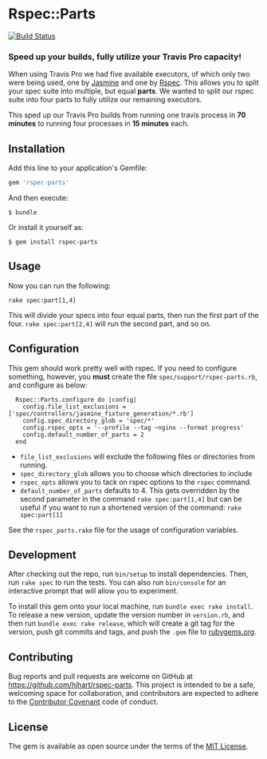 # Rspec::Parts

[![Build Status](https://travis-ci.org/hjhart/rspec-parts.svg?branch=master)](https://travis-ci.org/hjhart/rspec-parts)

### Speed up your builds, fully utilize your Travis Pro capacity!

When using Travis Pro we had five available executors, of which only two were being used, one by [Jasmine][jasmine] and one by [Rspec][rspec].
This allows you to split your spec suite into multiple, but equal **parts**. We wanted to split our rspec suite into four parts to fully utilize our remaining executors.

This sped up our Travis Pro builds from running one travis process in **70 minutes** to running four processes in **15 minutes** each.

## Installation

Add this line to your application's Gemfile:

```ruby
gem 'rspec-parts'
```

And then execute:

    $ bundle

Or install it yourself as:

    $ gem install rspec-parts

## Usage

Now you can run the following:

```shell
rake spec:part[1,4]
```

This will divide your specs into four equal parts, then run the first part of the four. `rake spec:part[2,4]` will run the second part, and so on.

## Configuration

This gem should work pretty well with rspec. If you need to configure something, however, you **must** create the file `spec/support/rspec-parts.rb`, and configure as below:

      Rspec::Parts.configure do |config|
        config.file_list_exclusions = ['spec/controllers/jasmine_fixture_generation/*.rb']
        config.spec_directory_glob = 'spec/*'
        config.rspec_opts = '--profile --tag ~nginx --format progress'
        config.default_number_of_parts = 2
      end

* `file_list_exclusions` will exclude the following files or directories from running.
* `spec_directory_glob` allows you to choose which directories to include
* `rspec_opts` allows you to tack on rspec options to the `rspec` command.
* `default_number_of_parts` defaults to 4. This gets overridden by the second parameter in the command `rake spec:part[1,4]` but can be useful if you want to run a shortened version of the command: `rake spec:part[1]`

See the `rspec_parts.rake` file for the usage of configuration variables.

## Development

After checking out the repo, run `bin/setup` to install dependencies. Then, run `rake spec` to run the tests. You can also run `bin/console` for an interactive prompt that will allow you to experiment.

To install this gem onto your local machine, run `bundle exec rake install`. To release a new version, update the version number in `version.rb`, and then run `bundle exec rake release`, which will create a git tag for the version, push git commits and tags, and push the `.gem` file to [rubygems.org](https://rubygems.org).

## Contributing

Bug reports and pull requests are welcome on GitHub at https://github.com/hjhart/rspec-parts. This project is intended to be a safe, welcoming space for collaboration, and contributors are expected to adhere to the [Contributor Covenant](contributor-covenant.org) code of conduct.

## License

The gem is available as open source under the terms of the [MIT License][mit-license].

[mit-license]: http://opensource.org/licenses/MIT
[jasmine]: https://github.com/jasmine/jasmine-gem
[rspec]: https://github.com/rspec/rspec
